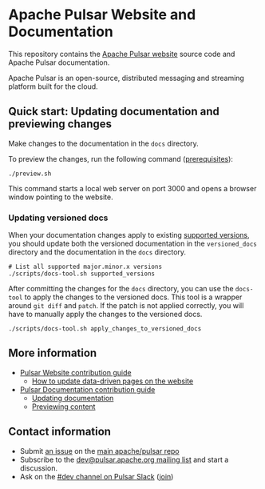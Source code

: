 # Apache Pulsar Website and Documentation

This repository contains the [Apache Pulsar website](https://pulsar.apache.org) source code and Apache Pulsar documentation.

Apache Pulsar is an open-source, distributed messaging and streaming platform built for the cloud.

## Quick start: Updating documentation and previewing changes

Make changes to the documentation in the `docs` directory.

To preview the changes, run the following command ([prerequisites](https://pulsar.apache.org/contribute/document-preview/#prerequisites)):

```shell
./preview.sh
```

This command starts a local web server on port 3000 and opens a browser window pointing to the website.

### Updating versioned docs

When your documentation changes apply to existing [supported versions](https://pulsar.apache.org/contribute/release-policy/#supported-versions), you should update both the versioned documentation in the `versioned_docs` directory and the documentation in the `docs` directory.

```shell
# List all supported major.minor.x versions
./scripts/docs-tool.sh supported_versions
```

After committing the changes for the `docs` directory, you can use the `docs-tool` to apply the changes to the versioned docs. This tool is a wrapper around `git diff` and `patch`. If the patch is not applied correctly, you will have to manually apply the changes to the versioned docs.

```shell
./scripts/docs-tool.sh apply_changes_to_versioned_docs
```

## More information

* [Pulsar Website contribution guide](https://pulsar.apache.org/contribute/site-intro/)
  * [How to update data-driven pages on the website](https://pulsar.apache.org/contribute/site-intro/#how-to-update-data-driven-pages)
* [Pulsar Documentation contribution guide](https://pulsar.apache.org/contribute/document-intro/)
  * [Updating documentation](https://pulsar.apache.org/contribute/document-contribution/)
  * [Previewing content](https://pulsar.apache.org/contribute/document-preview/)

## Contact information

* Submit [an issue](https://github.com/apache/pulsar/issues/new) on the [main apache/pulsar repo](http://github.com/apache/pulsar)
* Subscribe to the [dev@pulsar.apache.org mailing list](https://pulsar.apache.org/contact/#mailing-lists) and start a discussion.
* Ask on the [#dev channel on Pulsar Slack](https://apache-pulsar.slack.com/channels/dev) ([join](https://pulsar.apache.org/community#section-discussions))
